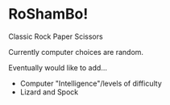 RoShamBo!
=======

Classic Rock Paper Scissors

Currently computer choices are random.

Eventually would like to add...
- Computer "Intelligence"/levels of difficulty
- Lizard and Spock
